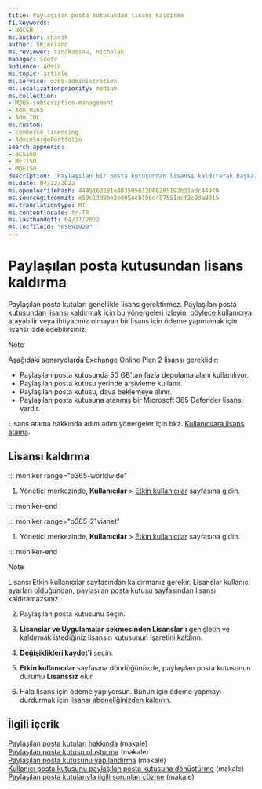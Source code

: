 ```yaml
---
title: Paylaşılan posta kutusundan lisans kaldırma
f1.keywords:
- NOCSH
ms.author: sharik
author: SKjerland
ms.reviewer: sinakassaw, nicholak
manager: scotv
audience: Admin
ms.topic: article
ms.service: o365-administration
ms.localizationpriority: medium
ms.collection:
- M365-subscription-management
- Adm_O365
- Adm_TOC
ms.custom:
- commerce_licensing
- AdminSurgePortfolio
search.appverid:
- BCS160
- MET150
- MOE150
description: 'Paylaşılan bir posta kutusundan lisansı kaldırarak başka bir kullanıcıya atayın veya lisansı iade edin; böylece bu lisansı ödemezsiniz. '
ms.date: 04/22/2022
ms.openlocfilehash: 4445163281e403505612066285192b31adc44979
ms.sourcegitcommit: e50c13d9be3ed05ecb156d497551acf2c9da9015
ms.translationtype: MT
ms.contentlocale: tr-TR
ms.lasthandoff: 04/27/2022
ms.locfileid: "65091929"
---
```

# <a name="remove-a-license-from-a-shared-mailbox"></a>Paylaşılan posta kutusundan lisans kaldırma

Paylaşılan posta kutuları genellikle lisans gerektirmez. Paylaşılan posta kutusundan lisansı kaldırmak için bu yönergeleri izleyin; böylece kullanıcıya atayabilir veya ihtiyacınız olmayan bir lisans için ödeme yapmamak için lisansı iade edebilirsiniz.

> [!NOTE]
>
> Aşağıdaki senaryolarda Exchange Online Plan 2 lisansı gereklidir:
>
> - Paylaşılan posta kutusunda 50 GB'tan fazla depolama alanı kullanılıyor.
> - Paylaşılan posta kutusu yerinde arşivleme kullanır.
> - Paylaşılan posta kutusu, dava beklemeye alınır.
> - Paylaşılan posta kutusuna atanmış bir Microsoft 365 Defender lisansı vardır.
> 
> Lisans atama hakkında adım adım yönergeler için bkz. [Kullanıcılara lisans atama](/microsoft-365/admin/manage/assign-licenses-to-users). 


## <a name="remove-the-license"></a>Lisansı kaldırma

::: moniker range="o365-worldwide"

1. Yönetici merkezinde, **Kullanıcılar** \> <a href="https://go.microsoft.com/fwlink/p/?linkid=834822" target="_blank">Etkin kullanıcılar</a> sayfasına gidin.

::: moniker-end

::: moniker range="o365-21vianet"

 1. Yönetici merkezinde, **Kullanıcılar** \> <a href="https://go.microsoft.com/fwlink/p/?linkid=850628" target="_blank">Etkin kullanıcılar</a> sayfasına gidin.

::: moniker-end

   > [!NOTE]
   > Lisansı Etkin kullanıcılar sayfasından kaldırmanız gerekir. Lisanslar kullanıcı ayarları olduğundan, paylaşılan posta kutusu sayfasından lisansı kaldıramazsınız.
  
2. Paylaşılan posta kutusunu seçin.

3. **Lisanslar ve Uygulamalar** **sekmesinden Lisanslar'ı** genişletin ve kaldırmak istediğiniz lisansın kutusunun işaretini kaldırın.

4. **Değişiklikleri kaydet'i** seçin.

5. **Etkin kullanıcılar** sayfasına döndüğünüzde, paylaşılan posta kutusunun durumu **Lisanssız** olur.

6. Hala lisans için ödeme yapıyorsun. Bunun için ödeme yapmayı durdurmak için [lisansı aboneliğinizden kaldırın](../../commerce/licenses/buy-licenses.md).

## <a name="related-content"></a>İlgili içerik

[Paylaşılan posta kutuları hakkında](about-shared-mailboxes.md) (makale)\
[Paylaşılan posta kutusu oluşturma](create-a-shared-mailbox.md) (makale)\
[Paylaşılan posta kutusunu yapılandırma](configure-a-shared-mailbox.md) (makale)\
[Kullanıcı posta kutusunu paylaşılan posta kutusuna dönüştürme](convert-user-mailbox-to-shared-mailbox.md) (makale)\
[Paylaşılan posta kutularıyla ilgili sorunları çözme](resolve-issues-with-shared-mailboxes.md) (makale)
